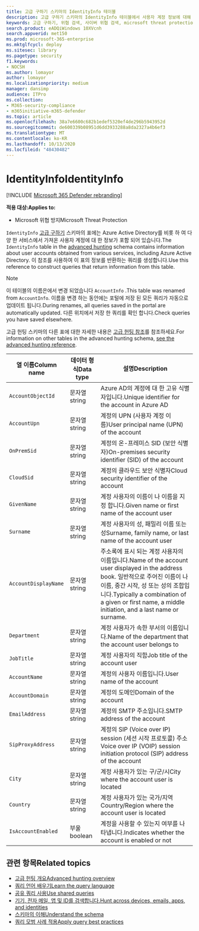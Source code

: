 ```yaml
---
title: 고급 구하기 스키마의 IdentityInfo 테이블
description: 고급 구하기 스키마의 IdentityInfo 테이블에서 사용자 계정 정보에 대해 자세히 알아보기
keywords: 고급 구하기, 위협 검색, 사이버 위협 검색, microsoft threat protection, microsoft 365, mtp, m365, 검색, 쿼리, 원격 분석, 스키마 참조, kusto, table, description, AccountInfo, IdentityInfo, account
search.product: eADQiWindows 10XVcnh
search.appverid: met150
ms.prod: microsoft-365-enterprise
ms.mktglfcycl: deploy
ms.sitesec: library
ms.pagetype: security
f1.keywords:
- NOCSH
ms.author: lomayor
author: lomayor
ms.localizationpriority: medium
manager: dansimp
audience: ITPro
ms.collection:
- M365-security-compliance
- m365initiative-m365-defender
ms.topic: article
ms.openlocfilehash: 38a7e6600c682b1edef5320ef4de296b5943952d
ms.sourcegitcommit: de600339b08951d6dd3933288a8da2327a4b6ef3
ms.translationtype: MT
ms.contentlocale: ko-KR
ms.lasthandoff: 10/13/2020
ms.locfileid: "48430482"
---
```

# <a name="identityinfo"></a><span data-ttu-id="1ab39-104">IdentityInfo</span><span class="sxs-lookup"><span data-stu-id="1ab39-104">IdentityInfo</span></span>

[!INCLUDE [Microsoft 365 Defender rebranding](../includes/microsoft-defender.md)]


<span data-ttu-id="1ab39-105">**적용 대상:**</span><span class="sxs-lookup"><span data-stu-id="1ab39-105">**Applies to:**</span></span>
- <span data-ttu-id="1ab39-106">Microsoft 위협 방지</span><span class="sxs-lookup"><span data-stu-id="1ab39-106">Microsoft Threat Protection</span></span>

<span data-ttu-id="1ab39-107">`IdentityInfo` [고급 구하기](advanced-hunting-overview.md) 스키마의 표에는 Azure Active Directory를 비롯 하 여 다양 한 서비스에서 가져온 사용자 계정에 대 한 정보가 포함 되어 있습니다.</span><span class="sxs-lookup"><span data-stu-id="1ab39-107">The `IdentityInfo` table in the [advanced hunting](advanced-hunting-overview.md) schema contains information about user accounts obtained from various services, including Azure Active Directory.</span></span> <span data-ttu-id="1ab39-108">이 참조를 사용하여 이 표의 정보를 반환하는 쿼리를 생성합니다.</span><span class="sxs-lookup"><span data-stu-id="1ab39-108">Use this reference to construct queries that return information from this table.</span></span>

>[!NOTE]
><span data-ttu-id="1ab39-109">이 테이블의 이름은에서 변경 되었습니다 `AccountInfo` .</span><span class="sxs-lookup"><span data-stu-id="1ab39-109">This table was renamed from `AccountInfo`.</span></span> <span data-ttu-id="1ab39-110">이름을 변경 하는 동안에는 포털에 저장 된 모든 쿼리가 자동으로 업데이트 됩니다.</span><span class="sxs-lookup"><span data-stu-id="1ab39-110">During renames, all queries saved in the portal are automatically updated.</span></span> <span data-ttu-id="1ab39-111">다른 위치에서 저장 한 쿼리를 확인 합니다.</span><span class="sxs-lookup"><span data-stu-id="1ab39-111">Check queries you have saved elsewhere.</span></span>

<span data-ttu-id="1ab39-112">고급 헌팅 스키마의 다른 표에 대한 자세한 내용은 [고급 헌팅 참조](advanced-hunting-schema-tables.md)를 참조하세요.</span><span class="sxs-lookup"><span data-stu-id="1ab39-112">For information on other tables in the advanced hunting schema, [see the advanced hunting reference](advanced-hunting-schema-tables.md).</span></span>

| <span data-ttu-id="1ab39-113">열 이름</span><span class="sxs-lookup"><span data-stu-id="1ab39-113">Column name</span></span> | <span data-ttu-id="1ab39-114">데이터 형식</span><span class="sxs-lookup"><span data-stu-id="1ab39-114">Data type</span></span> | <span data-ttu-id="1ab39-115">설명</span><span class="sxs-lookup"><span data-stu-id="1ab39-115">Description</span></span> |
|-------------|-----------|-------------|
| `AccountObjectId` | <span data-ttu-id="1ab39-116">문자열</span><span class="sxs-lookup"><span data-stu-id="1ab39-116">string</span></span> | <span data-ttu-id="1ab39-117">Azure AD의 계정에 대 한 고유 식별자입니다.</span><span class="sxs-lookup"><span data-stu-id="1ab39-117">Unique identifier for the account in Azure AD</span></span> |
| `AccountUpn` | <span data-ttu-id="1ab39-118">문자열</span><span class="sxs-lookup"><span data-stu-id="1ab39-118">string</span></span> | <span data-ttu-id="1ab39-119">계정의 UPN (사용자 계정 이름)</span><span class="sxs-lookup"><span data-stu-id="1ab39-119">User principal name (UPN) of the account</span></span> |
| `OnPremSid` | <span data-ttu-id="1ab39-120">문자열</span><span class="sxs-lookup"><span data-stu-id="1ab39-120">string</span></span> | <span data-ttu-id="1ab39-121">계정의 온-프레미스 SID (보안 식별자)</span><span class="sxs-lookup"><span data-stu-id="1ab39-121">On-premises security identifier (SID) of the account</span></span> |
| `CloudSid` | <span data-ttu-id="1ab39-122">문자열</span><span class="sxs-lookup"><span data-stu-id="1ab39-122">string</span></span> | <span data-ttu-id="1ab39-123">계정의 클라우드 보안 식별자</span><span class="sxs-lookup"><span data-stu-id="1ab39-123">Cloud security identifier of the account</span></span> |
| `GivenName` | <span data-ttu-id="1ab39-124">문자열</span><span class="sxs-lookup"><span data-stu-id="1ab39-124">string</span></span> | <span data-ttu-id="1ab39-125">계정 사용자의 이름이 나 이름을 지정 합니다.</span><span class="sxs-lookup"><span data-stu-id="1ab39-125">Given name or first name of the account user</span></span> |
| `Surname` | <span data-ttu-id="1ab39-126">문자열</span><span class="sxs-lookup"><span data-stu-id="1ab39-126">string</span></span> | <span data-ttu-id="1ab39-127">계정 사용자의 성, 패밀리 이름 또는 성</span><span class="sxs-lookup"><span data-stu-id="1ab39-127">Surname, family name, or last name of the account user</span></span> |
| `AccountDisplayName` | <span data-ttu-id="1ab39-128">문자열</span><span class="sxs-lookup"><span data-stu-id="1ab39-128">string</span></span> | <span data-ttu-id="1ab39-129">주소록에 표시 되는 계정 사용자의 이름입니다.</span><span class="sxs-lookup"><span data-stu-id="1ab39-129">Name of the account user displayed in the address book.</span></span> <span data-ttu-id="1ab39-130">일반적으로 주어진 이름이 나 이름, 중간 시작, 성 또는 성의 조합입니다.</span><span class="sxs-lookup"><span data-stu-id="1ab39-130">Typically a combination of a given or first name, a middle initiation, and a last name or surname.</span></span> |
| `Department` | <span data-ttu-id="1ab39-131">문자열</span><span class="sxs-lookup"><span data-stu-id="1ab39-131">string</span></span> | <span data-ttu-id="1ab39-132">계정 사용자가 속한 부서의 이름입니다.</span><span class="sxs-lookup"><span data-stu-id="1ab39-132">Name of the department that the account user belongs to</span></span> |
| `JobTitle` | <span data-ttu-id="1ab39-133">문자열</span><span class="sxs-lookup"><span data-stu-id="1ab39-133">string</span></span> | <span data-ttu-id="1ab39-134">계정 사용자의 직함</span><span class="sxs-lookup"><span data-stu-id="1ab39-134">Job title of the account user</span></span> |
| `AccountName` | <span data-ttu-id="1ab39-135">문자열</span><span class="sxs-lookup"><span data-stu-id="1ab39-135">string</span></span> | <span data-ttu-id="1ab39-136">계정의 사용자 이름입니다.</span><span class="sxs-lookup"><span data-stu-id="1ab39-136">User name of the account</span></span> |
| `AccountDomain` | <span data-ttu-id="1ab39-137">문자열</span><span class="sxs-lookup"><span data-stu-id="1ab39-137">string</span></span> | <span data-ttu-id="1ab39-138">계정의 도메인</span><span class="sxs-lookup"><span data-stu-id="1ab39-138">Domain of the account</span></span> |
| `EmailAddress` | <span data-ttu-id="1ab39-139">문자열</span><span class="sxs-lookup"><span data-stu-id="1ab39-139">string</span></span> | <span data-ttu-id="1ab39-140">계정의 SMTP 주소입니다.</span><span class="sxs-lookup"><span data-stu-id="1ab39-140">SMTP address of the account</span></span> |
| `SipProxyAddress` | <span data-ttu-id="1ab39-141">문자열</span><span class="sxs-lookup"><span data-stu-id="1ab39-141">string</span></span> | <span data-ttu-id="1ab39-142">계정의 SIP (Voice over IP) session (세션 시작 프로토콜) 주소</span><span class="sxs-lookup"><span data-stu-id="1ab39-142">Voice over IP (VOIP) session initiation protocol (SIP) address of the account</span></span> |
| `City` | <span data-ttu-id="1ab39-143">문자열</span><span class="sxs-lookup"><span data-stu-id="1ab39-143">string</span></span> | <span data-ttu-id="1ab39-144">계정 사용자가 있는 구/군/시</span><span class="sxs-lookup"><span data-stu-id="1ab39-144">City where the account user is located</span></span> |
| `Country` | <span data-ttu-id="1ab39-145">문자열</span><span class="sxs-lookup"><span data-stu-id="1ab39-145">string</span></span> | <span data-ttu-id="1ab39-146">계정 사용자가 있는 국가/지역</span><span class="sxs-lookup"><span data-stu-id="1ab39-146">Country/Region where the account user is located</span></span> |
| `IsAccountEnabled` | <span data-ttu-id="1ab39-147">부울</span><span class="sxs-lookup"><span data-stu-id="1ab39-147">boolean</span></span> | <span data-ttu-id="1ab39-148">계정을 사용할 수 있는지 여부를 나타냅니다.</span><span class="sxs-lookup"><span data-stu-id="1ab39-148">Indicates whether the account is enabled or not</span></span> |

## <a name="related-topics"></a><span data-ttu-id="1ab39-149">관련 항목</span><span class="sxs-lookup"><span data-stu-id="1ab39-149">Related topics</span></span>
- [<span data-ttu-id="1ab39-150">고급 헌팅 개요</span><span class="sxs-lookup"><span data-stu-id="1ab39-150">Advanced hunting overview</span></span>](advanced-hunting-overview.md)
- [<span data-ttu-id="1ab39-151">쿼리 언어 배우기</span><span class="sxs-lookup"><span data-stu-id="1ab39-151">Learn the query language</span></span>](advanced-hunting-query-language.md)
- [<span data-ttu-id="1ab39-152">공유 쿼리 사용</span><span class="sxs-lookup"><span data-stu-id="1ab39-152">Use shared queries</span></span>](advanced-hunting-shared-queries.md)
- [<span data-ttu-id="1ab39-153">기기, 전자 메일, 앱 및 ID를 검색합니다.</span><span class="sxs-lookup"><span data-stu-id="1ab39-153">Hunt across devices, emails, apps, and identities</span></span>](advanced-hunting-query-emails-devices.md)
- [<span data-ttu-id="1ab39-154">스키마의 이해</span><span class="sxs-lookup"><span data-stu-id="1ab39-154">Understand the schema</span></span>](advanced-hunting-schema-tables.md)
- [<span data-ttu-id="1ab39-155">쿼리 모범 사례 적용</span><span class="sxs-lookup"><span data-stu-id="1ab39-155">Apply query best practices</span></span>](advanced-hunting-best-practices.md)

